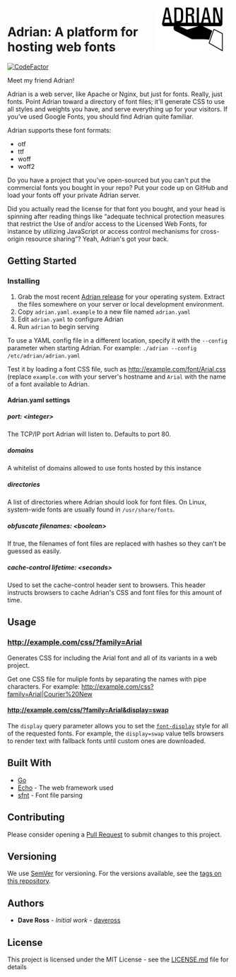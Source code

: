 <img align="right" src="logo.svg" alt="Adrian" height="100" />

# Adrian: A platform for hosting web fonts</h1>

[![CodeFactor](https://www.codefactor.io/repository/github/daveross/adrian/badge)](https://www.codefactor.io/repository/github/daveross/adrian)

Meet my friend Adrian! 

Adrian is a web server, like Apache or Nginx, but just for fonts. Really, just fonts. Point Adrian toward a directory of font files; it'll generate CSS to use all styles and weights you have, and serve everything up for your visitors. If you’ve used Google Fonts, you should find Adrian quite familiar.

Adrian supports these font formats:

* otf
* ttf
* woff
* woff2

Do you have a project that you’ve open-sourced but you can't put the commercial fonts you bought in your repo? Put your code up on GitHub and load your fonts off your private Adrian server. 

Did you actually read the license for that font you bought, and your head is spinning after reading things like “adequate technical protection measures that restrict the Use of and/or access to the Licensed Web Fonts, for instance by utilizing JavaScript or access control mechanisms for cross-origin resource sharing”? Yeah, Adrian's got your back. 

## Getting Started

### Installing

1. Grab the most recent [Adrian release](https://github.com/daveross/adrian/releases) for your operating system. Extract the files somewhere on your server or local development environment.
1. Copy `adrian.yaml.example` to a new file named `adrian.yaml`
1. Edit `adrian.yaml` to configure Adrian
1. Run `adrian` to begin serving

To use a YAML config file in a different location, specify it with the `--config` parameter when starting Adrian. For example: `./adrian --config /etc/adrian/adrian.yaml`

Test it by loading a font CSS file, such as http://example.com/font/Arial.css (replace `example.com` with your server's hostname and `Arial` with the name of a font available to Adrian.

#### Adrian.yaml settings

##### port: &lt;integer&gt;

The TCP/IP port Adrian will listen to. Defaults to port 80.

##### domains

A whitelist of domains allowed to use fonts hosted by this instance

##### directories

A list of directories where Adrian should look for font files. On Linux, system-wide fonts are usually found in `/usr/share/fonts`.

##### obfuscate filenames: &lt;boolean&gt;

If true, the filenames of font files are replaced with hashes so they can't be guessed as easily.

##### cache-control lifetime: &lt;seconds&gt;

Used to set the cache-control header sent to browsers. This header instructs browsers to cache Adrian's CSS and font files for this amount of time.

## Usage

### http://example.com/css/?family=Arial

Generates CSS for including the Arial font and all of its variants in a web project.

Get one CSS file for muliple fonts by separating the names with pipe characters. For example: http://example.com/css?family=Arial|Courier%20New

#### http://example.com/css/?family=Arial&display=swap

The `display` query parameter allows you to set the [`font-display`](https://developer.mozilla.org/en-US/docs/Web/CSS/@font-face/font-display) style for all of the requested fonts. For example, the `display=swap` value tells browsers to render text with fallback fonts until custom ones are downloaded.

## Built With

* [Go](https://golang.org/)
* [Echo](https://echo.labstack.com/) - The web framework used
* [sfnt](https://github.com/ConradIrwin/font/tree/master/sfnt) - Font file parsing

## Contributing

Please consider opening a [Pull Request](https://github.com/daveross/adrian/pulls) to submit changes to this project.

## Versioning

We use [SemVer](http://semver.org/) for versioning. For the versions available, see the [tags on this repository](https://github.com/daveross/adrian/tags). 

## Authors

* **Dave Ross** - *Initial work* - [daveross](https://github.com/daveross)

## License

This project is licensed under the MIT License - see the [LICENSE.md](LICENSE.md) file for details
